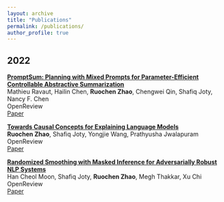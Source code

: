 ```yaml
---
layout: archive
title: "Publications"
permalink: /publications/
author_profile: true
---
```


## 2022

**[PromptSum: Planning with Mixed Prompts for Parameter-Efficient Controllable Abstractive Summarization](https://openreview.net/forum?id=FEBCwrGzR3j)** <br>
Mathieu Ravaut, Hailin Chen, **Ruochen Zhao**, Chengwei Qin, Shafiq Joty, Nancy F. Chen <br>
OpenReview <br>
[Paper](https://openreview.net/forum?id=FEBCwrGzR3j)

**[Towards Causal Concepts for Explaining Language Models](https://openreview.net/forum?id=xYy2l4tiOe)** <br>
**Ruochen Zhao**, Shafiq Joty, Yongjie Wang, Prathyusha Jwalapuram <br>
OpenReview <br>
[Paper](https://openreview.net/forum?id=xYy2l4tiOe)

**[Randomized Smoothing with Masked Inference for Adversarially Robust NLP Systems](https://openreview.net/forum?id=zgWbA-AecP)** <br>
Han Cheol Moon, Shafiq Joty, **Ruochen Zhao**, Megh Thakkar, Xu Chi <br>
OpenReview <br>
[Paper](https://openreview.net/forum?id=zgWbA-AecP)